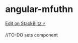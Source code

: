 # angular-mfuthn

[Edit on StackBlitz ⚡️](https://stackblitz.com/edit/angular-mfuthn)

//TO-DO sets component